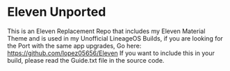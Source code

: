# Eleven Unported
 This is an Eleven Replacement Repo that includes my Eleven Material Theme and is used in my Unofficial LineageOS Builds, if you are looking for the Port with the same app upgrades, Go here: https://github.com/lopez05656/Eleven
If you want to include this in your build, please read the Guide.txt file in the source code.
